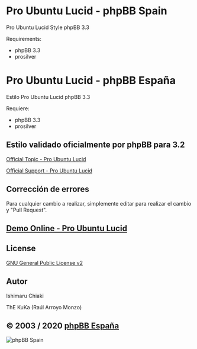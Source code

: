 Pro Ubuntu Lucid - phpBB Spain
=========================

Pro Ubuntu Lucid Style phpBB 3.3

Requirements:
- phpBB 3.3
- prosilver

Pro Ubuntu Lucid - phpBB España
==========================

Estilo Pro Ubuntu Lucid phpBB 3.3

Requiere:
- phpBB 3.3
- prosilver

## Estilo validado oficialmente por phpBB para 3.2
[Official Topic - Pro Ubuntu Lucid](https://www.phpbb.com/community/viewtopic.php?f=596&t=2439441)

[Official Support - Pro Ubuntu Lucid](https://www.phpbb.com/community/viewtopic.php?f=596&t=2439441)

## Corrección de errores
Para cualquier cambio a realizar, simplemente editar para realizar el cambio y "Pull Request".

## [Demo Online - Pro Ubuntu Lucid](https://www.phpbb-es.com/styles/demo/#pro_ubuntu_lucid)

## License
[GNU General Public License v2](http://opensource.org/licenses/GPL-2.0)

## Autor
Ishimaru Chiaki

ThE KuKa (Raúl Arroyo Monzo)

## © 2003 / 2020 [phpBB España](https://www.phpbb-es.com)

![phpBB Spain](https://www.phpbb-es.com/images/logo_new_small.png) 
